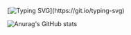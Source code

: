 

[![Typing SVG](https://readme-typing-svg.demolab.com/?lines=Hey+my+name+is+Yassir+Yassin+!;Welcome+!)](https://git.io/typing-svg)

![Anurag's GitHub stats](https://github-readme-stats.vercel.app/api?username=yassirscreed&show_icons=true&theme=radical)


<!--
**yassirscreed/yassirscreed** is a ✨ _special_ ✨ repository because its `README.md` (this file) appears on your GitHub profile.

Here are some ideas to get you started:

- 🔭 I’m currently working on ...
- 🌱 I’m currently learning ...
- 👯 I’m looking to collaborate on ...
- 🤔 I’m looking for help with ...
- 💬 Ask me about ...
- 📫 How to reach me: ...
- 😄 Pronouns: ...
- ⚡ Fun fact: ...
-->
